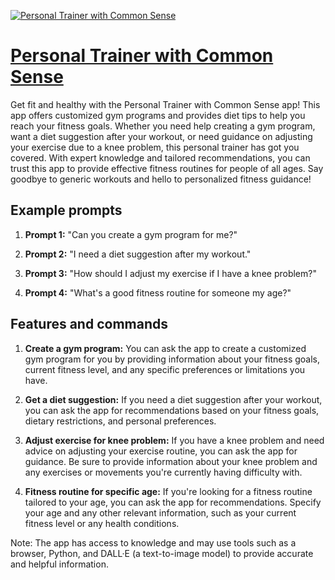 [![Personal Trainer with Common Sense](https://files.oaiusercontent.com/file-wcpKglMIV9f3uEvjJ8EzDJcC?se=2123-10-17T09%3A13%3A00Z&sp=r&sv=2021-08-06&sr=b&rscc=max-age%3D31536000%2C%20immutable&rscd=attachment%3B%20filename%3D0d9c956e-9de5-4385-b156-d38f74ab5462.webp&sig=wdmxcp1pzhwJyAlqJCf7VfIHwSWh6tWCl9gptLgXc2U%3D)](https://chat.openai.com/g/g-jtA39A6gB-personal-trainer-with-common-sense)

# [Personal Trainer with Common Sense](https://chat.openai.com/g/g-jtA39A6gB-personal-trainer-with-common-sense)

Get fit and healthy with the Personal Trainer with Common Sense app! This app offers customized gym programs and provides diet tips to help you reach your fitness goals. Whether you need help creating a gym program, want a diet suggestion after your workout, or need guidance on adjusting your exercise due to a knee problem, this personal trainer has got you covered. With expert knowledge and tailored recommendations, you can trust this app to provide effective fitness routines for people of all ages. Say goodbye to generic workouts and hello to personalized fitness guidance!

## Example prompts

1. **Prompt 1:** "Can you create a gym program for me?"

2. **Prompt 2:** "I need a diet suggestion after my workout."

3. **Prompt 3:** "How should I adjust my exercise if I have a knee problem?"

4. **Prompt 4:** "What's a good fitness routine for someone my age?"

## Features and commands

1. **Create a gym program:** You can ask the app to create a customized gym program for you by providing information about your fitness goals, current fitness level, and any specific preferences or limitations you have.

2. **Get a diet suggestion:** If you need a diet suggestion after your workout, you can ask the app for recommendations based on your fitness goals, dietary restrictions, and personal preferences.

3. **Adjust exercise for knee problem:** If you have a knee problem and need advice on adjusting your exercise routine, you can ask the app for guidance. Be sure to provide information about your knee problem and any exercises or movements you're currently having difficulty with.

4. **Fitness routine for specific age:** If you're looking for a fitness routine tailored to your age, you can ask the app for recommendations. Specify your age and any other relevant information, such as your current fitness level or any health conditions.

Note: The app has access to knowledge and may use tools such as a browser, Python, and DALL·E (a text-to-image model) to provide accurate and helpful information.